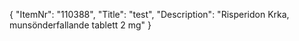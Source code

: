 {
  "ItemNr": "110388",
  "Title": "test",
  "Description": "Risperidon Krka, munsönderfallande tablett 2 mg"
}